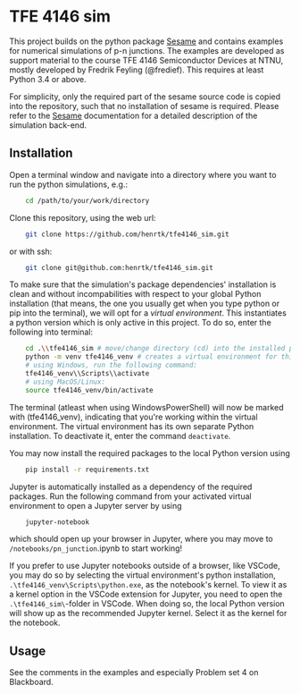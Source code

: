 # TFE 4146 sim

This project builds on the python package [Sesame](https://sesame.readthedocs.io/en/latest/index.html#) and contains examples for numerical simulations of p-n junctions. The examples are developed as support material to the course TFE 4146 Semiconductor Devices at NTNU, mostly developed by Fredrik Feyling (@fredief). This requires at least Python 3.4 or above.

For simplicity, only the required part of the sesame source code is copied into the repository, such that no installation of sesame is required. Please refer to the [Sesame](https://sesame.readthedocs.io/en/latest/index.html#) documentation for a detailed description of the simulation back-end.

## Installation
Open a terminal window and navigate into a directory where you want to run the python simulations, e.g.:
```bash
    cd /path/to/your/work/directory
```

Clone this repository,
using the web url:
```bash
    git clone https://github.com/henrtk/tfe4146_sim.git
```
or with ssh:
```bash
    git clone git@github.com:henrtk/tfe4146_sim.git
```

To make sure that the simulation's package dependencies' installation is clean and without incompabilities with respect to your global Python installation (that means, the one you usually get when you type python or pip into the terminal), we will opt for a *virtual environment*. This instantiates a python version which is only active in this project. To do so, enter the following into terminal:

```bash
    cd .\\tfe4146_sim # move/change directory (cd) into the installed project folder
    python -m venv tfe4146_venv # creates a virtual environment for this project with name tfe4146_venv
    # using Windows, run the following command:
    tfe4146_venv\\Scripts\\activate 
    # using MacOS/Linux:
    source tfe4146_venv/bin/activate
```

The terminal (atleast when using WindowsPowerShell) will now be marked with (tfe4146_venv), indicating that you're working within the virtual environment. The virtual environment has its own separate Python installation. To deactivate it, enter the command `deactivate`.

You may now install the required packages to the local Python version using

```bash
    pip install -r requirements.txt
```

Jupyter is automatically installed as a dependency of the required packages. Run the following command from your activated virtual environment to open a Jupyter server by using
```bash
    jupyter-notebook
```
which should open up your browser in Jupyter, where you may move to `/notebooks/pn_junction`.ipynb to start working! 


If you prefer to use Jupyter notebooks outside of a browser, like VSCode, you may do so by selecting the virtual environment's python installation, `.\tfe4146_venv\Scripts\python.exe`, as the notebook's kernel. To view it as a kernel option in the VSCode extension for Jupyter, you need to open the `.\tfe4146_sim\`-folder in VSCode. When doing so, the local Python version will show up as the recommended Jupyter kernel. Select it as the kernel for the notebook.

## Usage

See the comments in the examples and especially Problem set 4 on Blackboard.

